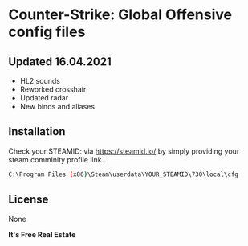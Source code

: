# Counter-Strike: Global Offensive config files 
## Updated 16.04.2021

- HL2 sounds
- Reworked crosshair
- Updated radar
- New binds and aliases

## Installation
Check your STEAMID: via https://steamid.io/ by simply providing your steam comminity profile link.
```sh
C:\Program Files (x86)\Steam\userdata\YOUR_STEAMID\730\local\cfg
```

## License

None

**It's Free Real Estate**
